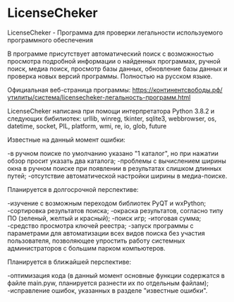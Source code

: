 # LicenseCheker
LicenseCheker - Программа для проверки легальности используемого программного обеспечения

В программе присутствует автоматический поиск с возможностью просмотра подробной информации о найденных программах, ручной поиск, медиа поиск, просмотр базы данных, обновление базы данных и проверка новых версий программы. Полностью на русском языке.

Официальная веб-страница программы: https://континентсвободы.рф/утилиты/система/licensecheker-легальность-программ.html

LicenseCheker написана при помощи интерпретатора Python 3.8.2 и следующих бибилиотек: urllib, winreg, tkinter, sqlite3, webbrowser, os, datetime, socket, PIL, platform, wmi, re, io, glob, future

Известные на данный момент ошибки:

-в ручном поиске по умолчанию указано "1 каталог", но при нажатии обзор просит указать два каталога;
-проблемы с вычислением ширины окна в ручном поиске при появлении в результатах слишком длинных путей;
-отсутствие автоматической настройки ширины в медиа-поиске.

Планируется в долгосрочной перспективе:

-изучение с возможным переходом библиотек PyQT и wxPython;
-сортировка результатов поиска;
-окраска результатов, согласно типу ПО (зеленый, желтый и красный);
-поиск игр;
-итоговая сумма;
-средство просмотра ключей реестра;
-запуск программы с параметрами для автоматизации всех видов поиска без участия пользователя, позволяющее упростить работу системных администраторов с большим парком компьютеров.

Планируется в ближайшей перспективе:

-оптимизация кода (в данный момент основные функции содержатся в файле main.pyw, планируется разнести их по отдельным файлам);
-исправление ошибок, указанных в разделе "известные ошибки".
